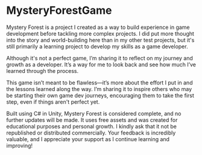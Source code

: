 # MysteryForestGame
Mystery Forest is a project I created as a way to build experience in game development before tackling more complex projects. I did put more thought into the story and world-building here than in my other test projects, but it's still primarily a learning project to develop my skills as a game developer.

Although it's not a perfect game, I’m sharing it to reflect on my journey and growth as a developer. It’s a way for me to look back and see how much I’ve learned through the process.

This game isn’t meant to be flawless—it’s more about the effort I put in and the lessons learned along the way. I’m sharing it to inspire others who may be starting their own game dev journeys, encouraging them to take the first step, even if things aren't perfect yet.

Built using C# in Unity, Mystery Forest is considered complete, and no further updates will be made. It uses free assets and was created for educational purposes and personal growth. I kindly ask that it not be republished or distributed commercially. Your feedback is incredibly valuable, and I appreciate your support as I continue learning and improving!
